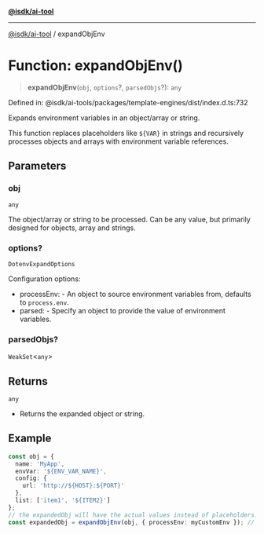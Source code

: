 [**@isdk/ai-tool**](../README.md)

***

[@isdk/ai-tool](../globals.md) / expandObjEnv

# Function: expandObjEnv()

> **expandObjEnv**(`obj`, `options`?, `parsedObjs`?): `any`

Defined in: @isdk/ai-tools/packages/template-engines/dist/index.d.ts:732

Expands environment variables in an object/array or string.

This function replaces placeholders like `${VAR}` in strings and recursively
processes objects and arrays with environment variable references.

## Parameters

### obj

`any`

The object/array or string to be processed. Can be any value, but
             primarily designed for objects, array and strings.

### options?

`DotenvExpandOptions`

Configuration options:
  - processEnv: - An object to source environment variables from, defaults to `process.env`.
  - parsed: - Specify an object to provide the value of environment variables.

### parsedObjs?

`WeakSet`\<`any`\>

## Returns

`any`

- Returns the expanded object or string.

## Example

```ts
const obj = {
  name: 'MyApp',
  envVar: '${ENV_VAR_NAME}',
  config: {
    url: 'http://${HOST}:${PORT}'
  },
  list: ['item1', '${ITEM2}']
};
// the expandedObj will have the actual values instead of placeholders.
const expandedObj = expandObjEnv(obj, { processEnv: myCustomEnv }); // Assuming 'ENV_VAR_NAME' is defined as 'Production' and 'HOST', 'PORT', 'ITEM2' are set,
```
